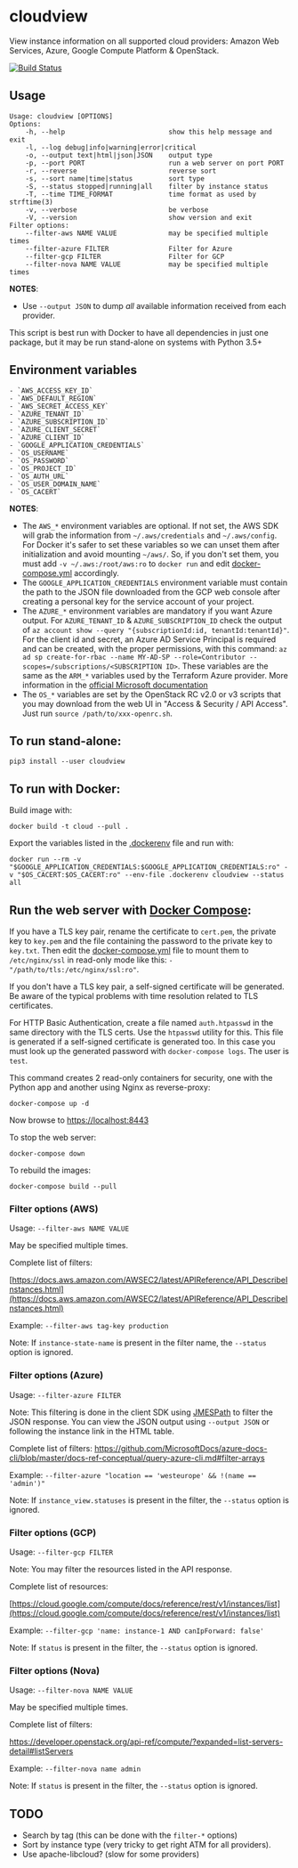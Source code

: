 # cloudview
View instance information on all supported cloud providers: Amazon Web Services, Azure, Google Compute Platform & OpenStack.

[![Build Status](https://travis-ci.org/ricardobranco777/cloudview.svg?branch=master)](https://travis-ci.org/ricardobranco777/cloudview)

## Usage

```
Usage: cloudview [OPTIONS]
Options:
    -h, --help                          show this help message and exit
    -l, --log debug|info|warning|error|critical
    -o, --output text|html|json|JSON    output type
    -p, --port PORT                     run a web server on port PORT
    -r, --reverse                       reverse sort
    -s, --sort name|time|status         sort type
    -S, --status stopped|running|all    filter by instance status
    -T, --time TIME_FORMAT              time format as used by strftime(3)
    -v, --verbose                       be verbose
    -V, --version                       show version and exit
Filter options:
    --filter-aws NAME VALUE             may be specified multiple times
    --filter-azure FILTER               Filter for Azure
    --filter-gcp FILTER                 Filter for GCP
    --filter-nova NAME VALUE            may be specified multiple times
```

**NOTES**:
  - Use `--output JSON` to dump _all_ available information received from each provider.

This script is best run with Docker to have all dependencies in just one package, but it may be run stand-alone on systems with Python 3.5+

## Environment variables

    - `AWS_ACCESS_KEY_ID`
    - `AWS_DEFAULT_REGION`
    - `AWS_SECRET_ACCESS_KEY`
    - `AZURE_TENANT_ID`
    - `AZURE_SUBSCRIPTION_ID`
    - `AZURE_CLIENT_SECRET`
    - `AZURE_CLIENT_ID`
    - `GOOGLE_APPLICATION_CREDENTIALS`
    - `OS_USERNAME`
    - `OS_PASSWORD`
    - `OS_PROJECT_ID`
    - `OS_AUTH_URL`
    - `OS_USER_DOMAIN_NAME`
    - `OS_CACERT`

**NOTES**:
  - The `AWS_*` environment variables are optional.  If not set, the AWS SDK will grab the information from `~/.aws/credentials` and `~/.aws/config`.  For Docker it's safer to set these variables so we can unset them after initialization and avoid mounting `~/aws/`.  So, if you don't set them, you must add `-v ~/.aws:/root/aws:ro` to `docker run` and edit [docker-compose.yml](docker-compose.yml) accordingly.
  - The `GOOGLE_APPLICATION_CREDENTIALS` environment variable must contain the path to the JSON file downloaded from the GCP web console after creating a personal key for the service account of your project.
  - The `AZURE_*` environment variables are mandatory if you want Azure output.  For `AZURE_TENANT_ID` & `AZURE_SUBSCRIPTION_ID` check the output of `az account show --query "{subscriptionId:id, tenantId:tenantId}"`.  For the client id and secret, an Azure AD Service Principal is required and can be created, with the proper permissions, with this command: `az ad sp create-for-rbac --name MY-AD-SP --role=Contributor --scopes=/subscriptions/<SUBSCRIPTION ID>`.  These variables are the same as the `ARM_*` variables used by the Terraform Azure provider.  More information in the [official Microsoft documentation](https://docs.microsoft.com/en-us/azure/virtual-machines/linux/terraform-install-configure)
  - The `OS_*` variables are set by the OpenStack RC v2.0 or v3 scripts that you may download from the web UI in "Access & Security / API Access".  Just run `source /path/to/xxx-openrc.sh`.

## To run stand-alone:

```
pip3 install --user cloudview
```

## To run with Docker:

Build image with:
```
docker build -t cloud --pull .
```

Export the variables listed in the [.dockerenv](.dockerenv) file and run with:

```
docker run --rm -v "$GOOGLE_APPLICATION_CREDENTIALS:$GOOGLE_APPLICATION_CREDENTIALS:ro" -v "$OS_CACERT:$OS_CACERT:ro" --env-file .dockerenv cloudview --status all
```

## Run the web server with [Docker Compose](https://docs.docker.com/compose/install/):

If you have a TLS key pair, rename the certificate to `cert.pem`, the private key to `key.pem` and the file containing the password to the private key to `key.txt`.  Then edit the [docker-compose.yml](docker-compose.yml) file to mount them to `/etc/nginx/ssl` in read-only mode like this: `- "/path/to/tls:/etc/nginx/ssl:ro"`.

If you don't have a TLS key pair, a self-signed certificate will be generated.  Be aware of the typical problems with time resolution related to TLS certificates.

For HTTP Basic Authentication, create a file named `auth.htpasswd` in the same directory with the TLS certs.  Use the `htpasswd` utility for this.  This file is generated if a self-signed certificate is generated too.  In this case you must look up the generated password with `docker-compose logs`.  The user is `test`.

This command creates 2 read-only containers for security, one with the Python app and another using Nginx as reverse-proxy:

```
docker-compose up -d
```

Now browse to [https://localhost:8443](https://localhost:8443)

To stop the web server:
```
docker-compose down
```

To rebuild the images:
```
docker-compose build --pull
```

### Filter options (AWS)

Usage: `--filter-aws NAME VALUE`

May be specified multiple times.

Complete list of filters:

[https://docs.aws.amazon.com/AWSEC2/latest/APIReference/API_DescribeInstances.html](https://docs.aws.amazon.com/AWSEC2/latest/APIReference/API_DescribeInstances.html)

Example: `--filter-aws tag-key production`

Note: If `instance-state-name` is present in the filter name, the `--status` option is ignored.

### Filter options (Azure)

Usage: `--filter-azure FILTER`

Note: This filtering is done in the client SDK using [JMESPath](http://jmespath.org/) to filter the JSON response.  You can view the JSON output using `--output JSON` or following the instance link in the HTML table.

Complete list of filters:
https://github.com/MicrosoftDocs/azure-docs-cli/blob/master/docs-ref-conceptual/query-azure-cli.md#filter-arrays

Example: `--filter-azure "location == 'westeurope' && !(name == 'admin')"`

Note: If `instance_view.statuses` is present in the filter, the `--status` option is ignored.

### Filter options (GCP)

Usage: `--filter-gcp FILTER`

Note: You may filter the resources listed in the API response.

Complete list of resources:

[https://cloud.google.com/compute/docs/reference/rest/v1/instances/list](https://cloud.google.com/compute/docs/reference/rest/v1/instances/list)

Example: `--filter-gcp 'name: instance-1 AND canIpForward: false'`

Note: If `status` is present in the filter, the `--status` option is ignored.

### Filter options (Nova)

Usage: `--filter-nova NAME VALUE`

May be specified multiple times.

Complete list of filters:

https://developer.openstack.org/api-ref/compute/?expanded=list-servers-detail#listServers

Example: `--filter-nova name admin`

Note: If `status` is present in the filter, the `--status` option is ignored.

## TODO
  - Search by tag (this can be done with the `filter-*` options)
  - Sort by instance type (very tricky to get right ATM for all providers).
  - Use apache-libcloud? (slow for some providers)
